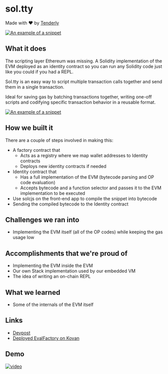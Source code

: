# sol.tty

Made with ♥ by [Tenderly](https://tenderly.dev)

<a href="https://raw.githubusercontent.com/BencicAndrej/sol.tty/master/images/logo.jpg" target="_blank">![An example of a snippet](https://raw.githubusercontent.com/BencicAndrej/sol.tty/master/images/logo.jpg)</a>

## What it does

The scripting layer Ethereum was missing. A Solidity implementation of the EVM deployed as an identity contract so you can run any Solidity code just like you could if you had a REPL.

Sol.tty is an easy way to script multiple transaction calls together and send them in a single transaction.

Ideal for saving gas by batching transactions together, writing one-off scripts and codifying specific transaction behavior in a reusable format.

<a href="https://raw.githubusercontent.com/BencicAndrej/sol.tty/master/images/ss.png" target="_blank">![An example of a snippet](https://raw.githubusercontent.com/BencicAndrej/sol.tty/master/images/ss.png)</a>

## How we built it
There are a couple of steps involved in making this:
* A factory contract that
    * Acts as a registry where we map wallet addresses to Identity contracts
    * Deploys new identity contracts if needed
* Identity contract that
    * Has a full implementation of the EVM (bytecode parsing and OP code evaluation)
    * Accepts bytecode and a function selector and passes it to the EVM implementation to be executed
* Use solcjs on the front-end app to compile the snippet into bytecode
* Sending the compiled bytecode to the Identity contract

## Challenges we ran into
* Implementing the EVM itself (all of the OP codes) while keeping the gas usage low

## Accomplishments that we're proud of
* Implementing the EVM inside the EVM
* Our own Stack implementation used by our embedded VM
* The idea of writing an on-chain REPL

## What we learned
* Some of the internals of the EVM itself

## Links
* [Devpost](https://devpost.com/software/sol-tty)
* [Deployed EvalFactory on Kovan](https://kovan.etherscan.io/address/0x9e487a842272bcff7d5b644681e185cca6fb974c#code)

## Demo

<a href="https://youtu.be/C05UpxP7O9g">![video](https://img.youtube.com/vi/C05UpxP7O9g/0.jpg)</a> 

